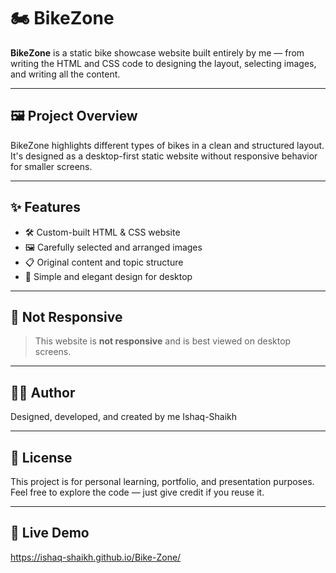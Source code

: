 # 🏍️ BikeZone

**BikeZone** is a static bike showcase website built entirely by me — from writing the HTML and CSS code to designing the layout, selecting images, and writing all the content.

---

## 🖼️ Project Overview

BikeZone highlights different types of bikes in a clean and structured layout. It's designed as a desktop-first static website without responsive behavior for smaller screens.

---

## ✨ Features

- 🛠️ Custom-built HTML & CSS website
- 🖼️ Carefully selected and arranged images
- 📋 Original content and topic structure
- 🎨 Simple and elegant design for desktop

---

## 🚫 Not Responsive

> This website is **not responsive** and is best viewed on desktop screens.

---

## 🙋‍♂️ Author
Designed, developed, and created by me
Ishaq-Shaikh

---

## 📄 License
This project is for personal learning, portfolio, and presentation purposes. Feel free to explore the code — just give credit if you reuse it.

---

## 🎥 Live Demo

https://ishaq-shaikh.github.io/Bike-Zone/
